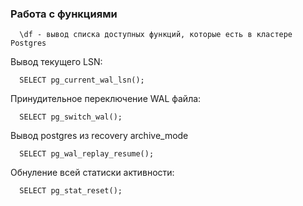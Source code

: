 ### Работа с функциями

      \df - вывод списка доступных функций, которые есть в кластере Postgres
      
Вывод текущего LSN:

      SELECT pg_current_wal_lsn();
      
Принудительное переключение WAL файла:

      SELECT pg_switch_wal();

Вывод postgres из recovery archive_mode

      SELECT pg_wal_replay_resume(); 

Обнуление всей статиски активности:

      SELECT pg_stat_reset();
